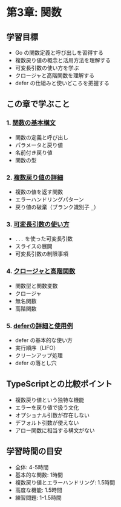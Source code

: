 # 第3章: 関数

## 学習目標

- Go の関数定義と呼び出しを習得する
- 複数戻り値の概念と活用方法を理解する
- 可変長引数の使い方を学ぶ
- クロージャと高階関数を理解する
- defer の仕組みと使いどころを把握する

## この章で学ぶこと

### 1. [関数の基本構文](./01-basics/README.md)
- 関数の定義と呼び出し
- パラメータと戻り値
- 名前付き戻り値
- 関数の型

### 2. [複数戻り値の詳細](./02-multiple-returns/README.md)
- 複数の値を返す関数
- エラーハンドリングパターン
- 戻り値の破棄（ブランク識別子 `_`）

### 3. [可変長引数の使い方](./03-variadic/README.md)
- `...` を使った可変長引数
- スライスの展開
- 可変長引数の制限事項

### 4. [クロージャと高階関数](./04-closures/README.md)
- 関数型と関数変数
- クロージャ
- 無名関数
- 高階関数

### 5. [deferの詳細と使用例](./05-defer/README.md)
- defer の基本的な使い方
- 実行順序（LIFO）
- クリーンアップ処理
- defer の落とし穴

## TypeScriptとの比較ポイント

- 複数戻り値という独特な機能
- エラーを戻り値で扱う文化
- オプショナル引数が存在しない
- デフォルト引数が使えない
- アロー関数に相当する構文がない

## 学習時間の目安

- 全体: 4-5時間
- 基本的な関数: 1時間
- 複数戻り値とエラーハンドリング: 1.5時間
- 高度な機能: 1.5時間
- 練習問題: 1-1.5時間
